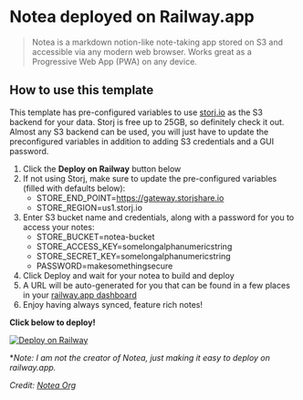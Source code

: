 # Notea deployed on Railway.app

> Notea is a markdown notion-like note-taking app stored on S3 and accessible via any modern web browser.
> Works great as a Progressive Web App (PWA) on any device.

## How to use this template

This template has pre-configured variables to use [storj.io](https://storj.io) as the S3 backend for your data. Storj is free up to 25GB, so definitely check it out. Almost any S3 backend can be used, you will just have to update the preconfigured variables in addition to adding S3 credentials and a GUI password.

1. Click the **Deploy on Railway** button below
2. If not using Storj, make sure to update the pre-configured variables (filled with defaults below):
    - STORE_END_POINT=https://gateway.storjshare.io
    - STORE_REGION=us1.storj.io
3. Enter S3 bucket name and credentials, along with a password for you to access your notes:
    - STORE_BUCKET=notea-bucket
    - STORE_ACCESS_KEY=somelongalphanumericstring
    - STORE_SECRET_KEY=somelongalphanumericstring
    - PASSWORD=makesomethingsecure
4. Click Deploy and wait for your notea to build and deploy
5. A URL will be auto-generated for you that can be found in a few places in your [railway.app dashboard](https://railway.app/dashboard) 
6. Enjoy having always synced, feature rich notes!


**Click below to deploy!**

[![Deploy on Railway](https://railway.app/button.svg)](https://railway.app/template/RRpERQ?referralCode=_Fx4yk)

*_Note: I am not the creator of Notea, just making it easy to deploy on railway.app._

_Credit: [Notea Org](https://github.com/notea-org/notea)_
